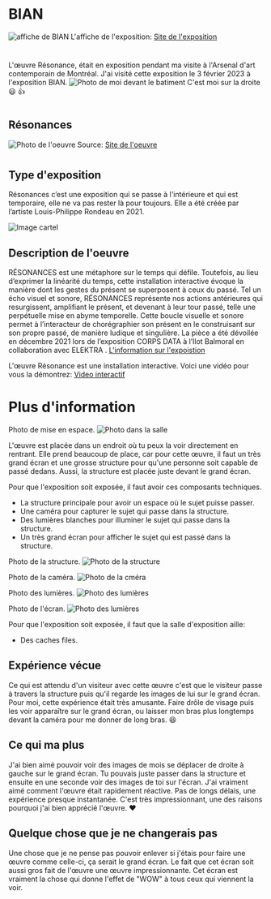 # BIAN
![affiche de BIAN](medias/affiche_bian.png)
L'affiche de l'exposition: [Site de l'exposition](https://www.elektramontreal.ca/biennale2022?lang=fr)
#
L'œuvre Résonance, était en exposition pendant ma visite à l'Arsenal d'art contemporain de Montréal.
J'ai visité cette exposition le 3 février 2023 à l'exposition BIAN.
![Photo de moi devant le batiment](medias/photo_moi_devant_batiment.jpg)
C'est moi sur la droite :smiley: :thumbsup:
#
## Résonances
![Photo de l'oeuvre](medias/photo_oeuvre.webp)
Source: [Site de l'oeuvre](https://www.elektramontreal.ca/biennale2022?lang=fr)
#
## Type d'exposition
Résonances c’est une exposition qui se passe à l'intérieure et qui est temporaire, elle ne va pas rester là pour toujours. Elle a été créée par l’artiste Louis-Philippe Rondeau en 2021.

![Image cartel](medias/photo_cartel.jpg)

## Description de l'oeuvre
RÉSONANCES est une métaphore sur le temps qui défile. Toutefois, au lieu d’exprimer la linéarité du temps, cette installation interactive évoque la manière dont les gestes du présent se superposent à ceux du passé. Tel un écho visuel et sonore, RÉSONANCES représente nos actions antérieures qui resurgissent, amplifiant le présent, et devenant à leur tour passé, telle une perpétuelle mise en abyme temporelle. Cette boucle visuelle et sonore permet à l’interacteur de chorégraphier son présent en le construisant sur son propre passé, de manière ludique et singulière. La pièce a été dévoilée en décembre 2021 lors de l’exposition CORPS DATA à l’Ilot Balmoral en collaboration avec ELEKTRA .
[L'information sur l'expoistion](http://patenteux.com/wp/portfolio/resonances-2021/)

L'œuvre Résonance est une installation interactive.
Voici une vidéo pour vous la démontrez: [Video interactif](https://youtu.be/2OLwPezuT4A)

# Plus d'information
Photo de mise en espace.
![Photo dans la salle](medias/photo_oeuvre_structure.jpg)

L'œuvre est placée dans un endroit où tu peux la voir directement en rentrant. Elle prend beaucoup de place, car pour cette œuvre, il faut un très grand écran et une grosse structure pour qu'une personne soit capable de passé dedans. Aussi, la structure est placée juste devant le grand écran.

Pour que l'exposition soit exposée, il faut avoir ces composants techniques.
* La structure principale pour avoir un espace où le sujet puisse passer.
* Une caméra pour capturer le sujet qui passe dans la structure.
* Des lumières blanches pour illuminer le sujet qui passe dans la structure.
* Un très grand écran pour afficher le sujet qui est passé dans la structure.

Photo de la structure.
![Photo de la structure](medias/photo_oeuvre_structure.jpg)

Photo de la caméra.
![Photo de la cméra](medias/photo_oeuvre_camera.jpg)

Photo des lumières.
![Photo des lumières](medias/photo_lumière.jpg)

Photo de l'écran.
![Photo des lumières](medias/photo_ecran.jpg)

Pour que l'exposition soit exposée, il faut que la salle d'exposition aille:
* Des caches files.

## Expérience vécue
Ce qui est attendu d'un visiteur avec cette œuvre c'est que le visiteur passe à travers la structure puis qu'il regarde les images de lui sur le grand écran. Pour moi, cette expérience était très amusante. Faire drôle de visage puis les voir apparaître sur le grand écran, ou laisser mon bras plus longtemps devant la caméra pour me donner de long bras. :laughing:

## Ce qui ma plus
J'ai bien aimé pouvoir voir des images de mois se déplacer de droite à gauche sur le grand écran. Tu pouvais juste passer dans la structure et ensuite en une seconde voir des images de toi sur l'écran. J'ai vraiment aimé comment l'œuvre était rapidement réactive. Pas de longs délais, une expérience presque instantanée. C'est très impressionnant, une des raisons pourquoi j'ai bien apprécié l'œuvre. :heart:

## Quelque chose que je ne changerais pas
Une chose que je ne pense pas pouvoir enlever si j'étais pour faire une œuvre comme celle-ci, ça serait le grand écran. Le fait que cet écran soit aussi gros fait de l'œuvre une œuvre impressionnante. Cet écran est vraiment la chose qui donne l'effet de "WOW" à tous ceux qui viennent la voir.














